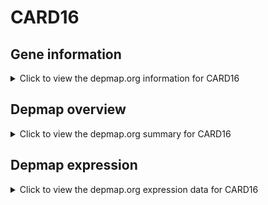 <h1>CARD16</h1>

<h2>Gene information</h2>
<details>
  <summary>Click to view the depmap.org information for CARD16</summary>
  <iframe src="https://depmap.org/portal/gene/CARD16?tab=about" style="border:none;width:100%;height:800px"></iframe>
</details>

<h2>Depmap overview</h2>
<details>
  <summary>Click to view the depmap.org summary for CARD16</summary>
  <iframe src="https://depmap.org/portal/gene/CARD16?tab=overview" style="border:none;width:100%;height:800px"></iframe>
</details>

<h2>Depmap expression</h2>
<details>
  <summary>Click to view the depmap.org expression data for CARD16</summary>
  <iframe src="https://depmap.org/portal/gene/CARD16?tab=characterization" style="border:none;width:100%;height:800px"></iframe>
</details>


<!--
<h2>Reactome Pathway diagram</h2>
PNAME
-->


